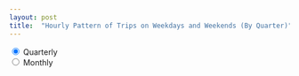 ```yaml
---
layout: post
title:  "Hourly Pattern of Trips on Weekdays and Weekends (By Quarter)"
---
```

<input type="radio" name="xaxis" value="Quarter" checked="checked"> Quarterly <br />
<input type="radio" name="xaxis" value="Monthly"> Monthly
<svg class="trips-analysis-by-quarter" viewBox="0 0 900 700"></svg>
<script src="/assets/javascripts/trips-analysis-by-quarter.js" type="module"></script> 
